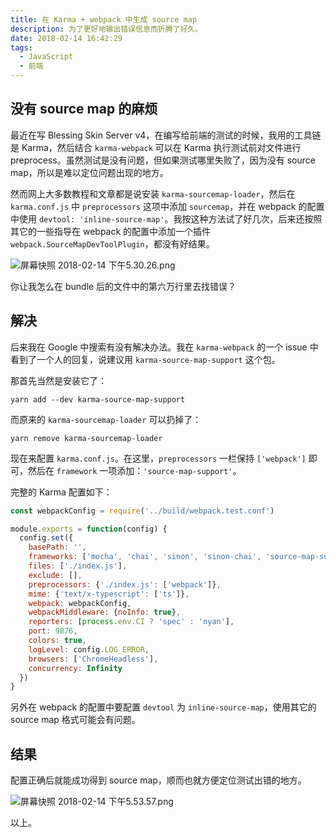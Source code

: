 ```yaml
---
title: 在 Karma + webpack 中生成 source map
description: 为了更好地输出错误信息而折腾了好久。
date: 2018-02-14 16:42:29
tags:
  - JavaScript
  - 前端
---
```


## 没有 source map 的麻烦

最近在写 Blessing Skin Server v4，在编写给前端的测试的时候，我用的工具链是 Karma，然后结合 `karma-webpack` 可以在 Karma 执行测试前对文件进行 preprocess。虽然测试是没有问题，但如果测试哪里失败了，因为没有 source map，所以是难以定位问题出现的地方。

然而网上大多数教程和文章都是说安装 `karma-sourcemap-loader`，然后在 `karma.conf.js` 中 `preprocessors` 这项中添加 `sourcemap`，并在 webpack 的配置中使用 `devtool: 'inline-source-map'`。我按这种方法试了好几次，后来还按照其它的一些指导在 webpack 的配置中添加一个插件 `webpack.SourceMapDevToolPlugin`，都没有好结果。

![屏幕快照 2018-02-14 下午5.30.26.png](https://i.loli.net/2018/02/14/5a8401bb85115.png)

你让我怎么在 bundle 后的文件中的第六万行里去找错误？

## 解决

后来我在 Google 中搜索有没有解决办法。我在 `karma-webpack` 的一个 issue 中看到了一个人的回复，说建议用 `karma-source-map-support` 这个包。

那首先当然是安装它了：

```shell
yarn add --dev karma-source-map-support
```

而原来的 `karma-sourcemap-loader` 可以扔掉了：

```shell
yarn remove karma-sourcemap-loader
```

现在来配置 `karma.conf.js`。在这里，`preprocessors` 一栏保持 `['webpack']` 即可，然后在 `framework` 一项添加：`'source-map-support'`。

完整的 Karma 配置如下：

```javascript
const webpackConfig = require('../build/webpack.test.conf')

module.exports = function(config) {
  config.set({
    basePath: '',
    frameworks: ['mocha', 'chai', 'sinon', 'sinon-chai', 'source-map-support'],
    files: ['./index.js'],
    exclude: [],
    preprocessors: {'./index.js': ['webpack']},
    mime: {'text/x-typescript': ['ts']},
    webpack: webpackConfig,
    webpackMiddleware: {noInfo: true},
    reporters: [process.env.CI ? 'spec' : 'nyan'],
    port: 9876,
    colors: true,
    logLevel: config.LOG_ERROR,
    browsers: ['ChromeHeadless'],
    concurrency: Infinity
  })
}
```

另外在 webpack 的配置中要配置 `devtool` 为 `inline-source-map`，使用其它的 source map 格式可能会有问题。

## 结果

配置正确后就能成功得到 source map，顺而也就方便定位测试出错的地方。

![屏幕快照 2018-02-14 下午5.53.57.png](https://i.loli.net/2018/02/14/5a84073e30649.png)

以上。

